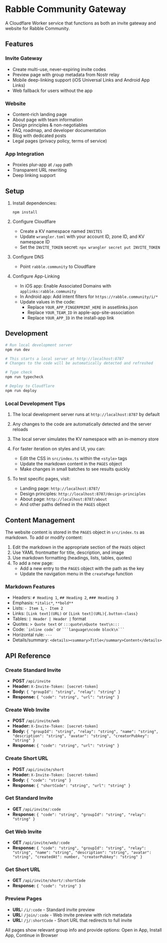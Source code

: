 # Rabble Community Gateway

A Cloudflare Worker service that functions as both an invite gateway and website for Rabble Community.

## Features

### Invite Gateway
- Create multi-use, never-expiring invite codes
- Preview page with group metadata from Nostr relay
- Mobile deep-linking support (iOS Universal Links and Android App Links)
- Web fallback for users without the app

### Website
- Content-rich landing page
- About page with team information
- Design principles & non-negotiables
- FAQ, roadmap, and developer documentation
- Blog with dedicated posts
- Legal pages (privacy policy, terms of service)

### App Integration
- Proxies plur-app at `/app` path
- Transparent URL rewriting
- Deep linking support

## Setup

1. Install dependencies:
   ```
   npm install
   ```

2. Configure Cloudflare
   - Create a KV namespace named `INVITES`
   - Update `wrangler.toml` with your account ID, zone ID, and KV namespace ID
   - Set the `INVITE_TOKEN` secret: `npx wrangler secret put INVITE_TOKEN`

3. Configure DNS
   - Point `rabble.community` to Cloudflare

4. Configure App-Linking
   - In iOS app: Enable Associated Domains with `applinks:rabble.community`
   - In Android app: Add intent filters for `https://rabble.community/i/*`
   - Update values in the code:
     - Replace `YOUR_APP_FINGERPRINT_HERE` in assetlinks.json
     - Replace `YOUR_TEAM_ID` in apple-app-site-association
     - Replace `YOUR_APP_ID` in the install-app link

## Development

```bash
# Run local development server
npm run dev

# This starts a local server at http://localhost:8787
# Changes to the code will be automatically detected and refreshed

# Type check
npm run typecheck

# Deploy to Cloudflare
npm run deploy
```

### Local Development Tips

1. The local development server runs at `http://localhost:8787` by default
2. Any changes to the code are automatically detected and the server reloads
3. The local server simulates the KV namespace with an in-memory store
4. For faster iteration on styles and UI, you can:
   - Edit the CSS in `src/index.ts` within the `<style>` tags
   - Update the markdown content in the `PAGES` object
   - Make changes in small batches to see results quickly

5. To test specific pages, visit:
   - Landing page: `http://localhost:8787/`
   - Design principles: `http://localhost:8787/design-principles`
   - About page: `http://localhost:8787/about`
   - And other paths defined in the `PAGES` object

## Content Management

The website content is stored in the `PAGES` object in `src/index.ts` as markdown. To add or modify content:

1. Edit the markdown in the appropriate section of the `PAGES` object
2. Use YAML frontmatter for title, description, and image
3. Use markdown formatting (headings, lists, tables, quotes)
4. To add a new page:
   - Add a new entry to the `PAGES` object with the path as the key
   - Update the navigation menu in the `createPage` function

### Markdown Features

- Headers: `# Heading 1`, `## Heading 2`, `### Heading 3`
- Emphasis: `*italic*`, `**bold**`
- Lists: `- Item 1`, `- Item 2`
- Links: `[Link text](URL)` or `[Link text](URL){.button-class}`
- Tables: `| Header | Header |` format
- Quotes: `> Quote text` or `:::quote\nQuote text\n:::`
- Code: `` `inline code` `` or ` ```language\ncode block\n``` `
- Horizontal rule: `---`
- Details/summary: `<details><summary>Title</summary>Content</details>`

## API Reference

### Create Standard Invite
- **POST** `/api/invite`
- **Header:** `X-Invite-Token: [secret-token]`
- **Body:** `{ "groupId": "string", "relay": "string" }`
- **Response:** `{ "code": "string", "url": "string" }`

### Create Web Invite
- **POST** `/api/invite/web`
- **Header:** `X-Invite-Token: [secret-token]`
- **Body:** `{ "groupId": "string", "relay": "string", "name": "string", "description": "string", "avatar": "string", "creatorPubkey": "string" }`
- **Response:** `{ "code": "string", "url": "string" }`

### Create Short URL
- **POST** `/api/invite/short`
- **Header:** `X-Invite-Token: [secret-token]`
- **Body:** `{ "code": "string" }`
- **Response:** `{ "shortCode": "string", "url": "string" }`

### Get Standard Invite
- **GET** `/api/invite/:code`
- **Response:** `{ "code": "string", "groupId": "string", "relay": "string" }`

### Get Web Invite
- **GET** `/api/invite/web/:code`
- **Response:** `{ "code": "string", "groupId": "string", "relay": "string", "name": "string", "description": "string", "avatar": "string", "createdAt": number, "creatorPubkey": "string" }`

### Get Short URL
- **GET** `/api/invite/short/:shortCode`
- **Response:** `{ "code": "string" }`

### Preview Pages
- **URL:** `/i/:code` - Standard invite preview
- **URL:** `/join/:code` - Web invite preview with rich metadata
- **URL:** `/j/:shortCode` - Short URL that redirects to full invite

All pages show relevant group info and provide options: Open in App, Install App, Continue in Browser